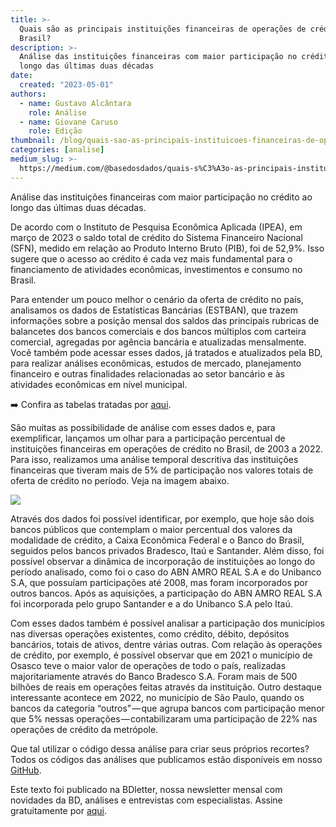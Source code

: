 ```yaml
---
title: >-
  Quais são as principais instituições financeiras de operações de crédito no
  Brasil?
description: >-
  Análise das instituições financeiras com maior participação no crédito ao
  longo das últimas duas décadas
date:
  created: "2023-05-01"
authors:
  - name: Gustavo Alcântara
    role: Análise
  - name: Giovane Caruso
    role: Edição
thumbnail: /blog/quais-sao-as-principais-instituicoes-financeiras-de-operacoes-de-credito-no-brasil/image_0.png
categories: [analise]
medium_slug: >-
  https://medium.com/@basedosdados/quais-s%C3%A3o-as-principais-institui%C3%A7%C3%B5es-financeiras-de-opera%C3%A7%C3%B5es-de-cr%C3%A9dito-no-brasil-87b1a9eba3a5
---
```


Análise das instituições financeiras com maior participação no crédito ao longo das últimas duas décadas.

De acordo com o Instituto de Pesquisa Econômica Aplicada (IPEA), em março de 2023 o saldo total de crédito do Sistema Financeiro Nacional (SFN), medido em relação ao Produto Interno Bruto (PIB), foi de 52,9%. Isso sugere que o acesso ao crédito é cada vez mais fundamental para o financiamento de atividades econômicas, investimentos e consumo no Brasil.

Para entender um pouco melhor o cenário da oferta de crédito no país, analisamos os dados de Estatísticas Bancárias (ESTBAN), que trazem informações sobre a posição mensal dos saldos das principais rubricas de balancetes dos bancos comerciais e dos bancos múltiplos com carteira comercial, agregadas por agência bancária e atualizadas mensalmente. Você também pode acessar esses dados, já tratados e atualizados pela BD, para realizar análises econômicas, estudos de mercado, planejamento financeiro e outras finalidades relacionadas ao setor bancário e às atividades econômicas em nível municipal.

➡️ Confira as tabelas tratadas por [aqui](/dataset/84bb75ae-5955-4bbe-8bb6-2d644cae0cee?table=14906976-ff12-4210-b08c-45a1c843a76a).

São muitas as possibilidade de análise com esses dados e, para exemplificar, lançamos um olhar para a participação percentual de instituições financeiras em operações de crédito no Brasil, de 2003 a 2022. Para isso, realizamos uma análise temporal descritiva das instituições financeiras que tiveram mais de 5% de participação nos valores totais de oferta de crédito no período. Veja na imagem abaixo.

<Image src="/blog/quais-sao-as-principais-instituicoes-financeiras-de-operacoes-de-credito-no-brasil/image_0.png"/>

Através dos dados foi possível identificar, por exemplo, que hoje são dois bancos públicos que contemplam o maior percentual dos valores da modalidade de crédito, a Caixa Econômica Federal e o Banco do Brasil, seguidos pelos bancos privados Bradesco, Itaú e Santander. Além disso, foi possível observar a dinâmica de incorporação de instituições ao longo do período analisado, como foi o caso do ABN AMRO REAL S.A e do Unibanco S.A, que possuíam participações até 2008, mas foram incorporados por outros bancos. Após as aquisições, a participação do ABN AMRO REAL S.A foi incorporada pelo grupo Santander e a do Unibanco S.A pelo Itaú.

Com esses dados também é possível analisar a participação dos municípios nas diversas operações existentes, como crédito, débito, depósitos bancários, totais de ativos, dentre várias outras. Com relação às operações de crédito, por exemplo, é possível observar que em 2021 o município de Osasco teve o maior valor de operações de todo o país, realizadas majoritariamente através do Banco Bradesco S.A. Foram mais de 500 bilhões de reais em operações feitas através da instituição. Outro destaque interessante acontece em 2022, no município de São Paulo, quando os bancos da categoria “outros” — que agrupa bancos com participação menor que 5% nessas operações — contabilizaram uma participação de 22% nas operações de crédito da metrópole.

Que tal utilizar o código dessa análise para criar seus próprios recortes? Todos os códigos das análises que publicamos estão disponíveis em nosso [GitHub](https://github.com/basedosdados/analises/blob/main/redes_sociais/br_estban_agencia_20230517.py).

Este texto foi publicado na BDletter, nossa newsletter mensal com novidades da BD, análises e entrevistas com especialistas. Assine gratuitamente por [aqui](https://info.basedosdados.org/newsletter).
